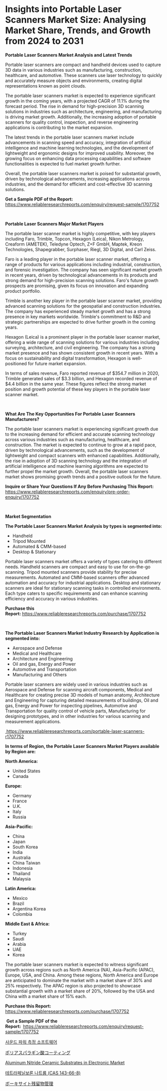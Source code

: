 <p><h1>Insights into Portable Laser Scanners Market Size: Analysing Market Share, Trends, and Growth from 2024 to 2031</h1></p><p><strong>Portable Laser Scanners Market Analysis and Latest Trends</strong></p>
<p><p>Portable laser scanners are compact and handheld devices used to capture 3D data in various industries such as manufacturing, construction, healthcare, and automotive. These scanners use laser technology to quickly and accurately measure objects and environments, creating digital representations known as point clouds.</p><p>The portable laser scanners market is expected to experience significant growth in the coming years, with a projected CAGR of 11.1% during the forecast period. The rise in demand for high-precision 3D scanning solutions in industries such as architecture, engineering, and manufacturing is driving market growth. Additionally, the increasing adoption of portable scanners for quality control, inspection, and reverse engineering applications is contributing to the market expansion.</p><p>The latest trends in the portable laser scanners market include advancements in scanning speed and accuracy, integration of artificial intelligence and machine learning technologies, and the development of lightweight and ergonomic designs for improved usability. Moreover, the growing focus on enhancing data processing capabilities and software functionalities is expected to fuel market growth further.</p><p>Overall, the portable laser scanners market is poised for substantial growth, driven by technological advancements, increasing applications across industries, and the demand for efficient and cost-effective 3D scanning solutions.</p></p>
<p><strong>Get a Sample PDF of the Report:&nbsp;</strong> <a href="https://www.reliableresearchreports.com/enquiry/request-sample/1707752">https://www.reliableresearchreports.com/enquiry/request-sample/1707752</a></p>
<p>&nbsp;</p>
<p><strong>Portable Laser Scanners Major Market Players</strong></p>
<p><p>The portable laser scanner market is highly competitive, with key players including Faro, Trimble, Topcon, Hexagon (Leica), Nikon Metrology, Creaform (AMETEK), Teledyne Optech, Z+F GmbH, Maptek, Kreon Technologies, Shapegrabber, Surphaser, Riegl, 3D Digital, and Carl Zeiss.</p><p>Faro is a leading player in the portable laser scanner market, offering a range of products for various applications including industrial, construction, and forensic investigation. The company has seen significant market growth in recent years, driven by technological advancements in its products and strong demand for high-precision scanning solutions. Faro's future growth prospects are promising, given its focus on innovation and expanding product portfolio.</p><p>Trimble is another key player in the portable laser scanner market, providing advanced scanning solutions for the geospatial and construction industries. The company has experienced steady market growth and has a strong presence in key markets worldwide. Trimble's commitment to R&D and strategic partnerships are expected to drive further growth in the coming years.</p><p>Hexagon (Leica) is a prominent player in the portable laser scanner market, offering a wide range of scanning solutions for various industries including surveying, architecture, and civil engineering. The company has a strong market presence and has shown consistent growth in recent years. With a focus on sustainability and digital transformation, Hexagon is well-positioned for future market expansion.</p><p>In terms of sales revenue, Faro reported revenue of $354.7 million in 2020, Trimble generated sales of $3.3 billion, and Hexagon recorded revenue of $4.4 billion in the same year. These figures reflect the strong market position and growth potential of these key players in the portable laser scanner market.</p></p>
<p>&nbsp;</p>
<p><strong>What Are The Key Opportunities For Portable Laser Scanners Manufacturers?</strong></p>
<p><p>The portable laser scanners market is experiencing significant growth due to the increasing demand for efficient and accurate scanning technology across various industries such as manufacturing, healthcare, and construction. The market is expected to continue to grow at a rapid pace, driven by technological advancements, such as the development of lightweight and compact scanners with enhanced capabilities. Additionally, the rise in adoption of 3D scanning technology and the integration of artificial intelligence and machine learning algorithms are expected to further propel the market growth. Overall, the portable laser scanners market shows promising growth trends and a positive outlook for the future.</p></p>
<p><strong>Inquire or Share Your Questions If Any Before Purchasing This Report:</strong> <a href="https://www.reliableresearchreports.com/enquiry/pre-order-enquiry/1707752">https://www.reliableresearchreports.com/enquiry/pre-order-enquiry/1707752</a></p>
<p>&nbsp;</p>
<p><strong>Market Segmentation</strong></p>
<p><strong>The Portable Laser Scanners Market Analysis by types is segmented into:</strong></p>
<p><ul><li>Handheld</li><li>Tripod Mounted</li><li>Automated & CMM-based</li><li>Desktop & Stationary</li></ul></p>
<p><p>Portable laser scanners market offers a variety of types catering to different needs. Handheld scanners are compact and easy to use for on-the-go scanning. Tripod mounted scanners provide stability for precise measurements. Automated and CMM-based scanners offer advanced automation and accuracy for industrial applications. Desktop and stationary scanners are ideal for stationary scanning tasks in controlled environments. Each type caters to specific requirements and can enhance scanning efficiency and accuracy in various industries.</p></p>
<p><strong>Purchase this Report:&nbsp;</strong><a href="https://www.reliableresearchreports.com/purchase/1707752">https://www.reliableresearchreports.com/purchase/1707752</a></p>
<p>&nbsp;</p>
<p><strong>The Portable Laser Scanners Market Industry Research by Application is segmented into:</strong></p>
<p><ul><li>Aerospace and Defense</li><li>Medical and Healthcare</li><li>Architecture and Engineering</li><li>Oil and gas, Energy and Power</li><li>Automotive and Transportation</li><li>Manufacturing and Others</li></ul></p>
<p><p>Portable laser scanners are widely used in various industries such as Aerospace and Defense for scanning aircraft components, Medical and Healthcare for creating precise 3D models of human anatomy, Architecture and Engineering for capturing detailed measurements of buildings, Oil and gas, Energy and Power for inspecting pipelines, Automotive and Transportation for quality control of vehicle parts, Manufacturing for designing prototypes, and in other industries for various scanning and measurement applications.</p></p>
<p><a href="https://www.reliableresearchreports.com/portable-laser-scanners-r1707752">&nbsp;https://www.reliableresearchreports.com/portable-laser-scanners-r1707752</a></p>
<p><strong>In terms of Region, the Portable Laser Scanners Market Players available by Region are:</strong></p>
<p>
    <p> <strong> North America: </strong>
        <ul>
            <li>United States</li>
            <li>Canada</li>
        </ul>
        </p> 
    <p> <strong> Europe: </strong>
        <ul>
            <li>Germany</li>
            <li>France</li>
            <li>U.K.</li>
            <li>Italy</li>
            <li>Russia</li>
        </ul>
        </p> 
    <p> <strong> Asia-Pacific: </strong>
        <ul>
            <li>China</li>
            <li>Japan</li>
            <li>South Korea</li>
            <li>India</li>
            <li>Australia</li>
            <li>China Taiwan</li>
            <li>Indonesia</li>
            <li>Thailand</li>
            <li>Malaysia</li>
        </ul>
        </p> 
    <p> <strong> Latin America: </strong>
        <ul>
            <li>Mexico</li>
            <li>Brazil</li>
            <li>Argentina Korea</li>
            <li>Colombia</li>
        </ul>
        </p> 
    <p> <strong> Middle East & Africa: </strong>
        <ul>
            <li>Turkey</li>
            <li>Saudi</li>
            <li>Arabia</li>
            <li>UAE</li>
            <li>Korea</li>
        </ul>
    </p>
    </p>
<p><p>The portable laser scanners market is expected to witness significant growth across regions such as North America (NA), Asia-Pacific (APAC), Europe, USA, and China. Among these regions, North America and Europe are anticipated to dominate the market with a market share of 30% and 25% respectively. The APAC region is also projected to showcase substantial growth with a market share of 20%, followed by the USA and China with a market share of 15% each.</p></p>
<p><strong>Purchase this Report: </strong><a href="https://www.reliableresearchreports.com/purchase/1707752">https://www.reliableresearchreports.com/purchase/1707752</a></p>
<p>&nbsp;<strong>Get a Sample PDF of the Report:&nbsp;&nbsp;</strong><a href="https://www.reliableresearchreports.com/enquiry/request-sample/1707752">https://www.reliableresearchreports.com/enquiry/request-sample/1707752</a></p>
<p><strong></strong></p>
<p><p><a href="https://medium.com/@tarynhermanii/%EC%86%8C%ED%94%84%ED%8A%B8%EC%9B%A8%EC%96%B4-%EC%8B%9C%EC%9E%A5-%EC%B8%A1%EC%A0%95-%EC%86%8C%ED%94%84%ED%8A%B8%EC%9B%A8%EC%96%B4%EB%8A%94-%EC%8B%9C%EC%9E%A5-%EC%A0%90%EC%9C%A0%EC%9C%A8-%EC%8B%9C%EC%9E%A5-%EB%8F%99%ED%96%A5-%EB%B0%8F-%EC%8B%9C%EC%9E%A5-%EC%84%B1%EC%9E%A5%EC%97%90-%EA%B4%80%ED%95%9C-%EC%A0%95%EB%B3%B4%EB%A5%BC-%EC%A0%9C%EA%B3%B5%ED%95%A9%EB%8B%88%EB%8B%A4-b49912cf4d58">사운드 파워 측정 소프트웨어</a></p><p><a href="https://medium.com/@nicosmitham2023/%E3%83%9D%E3%83%AA%E3%82%A2%E3%82%B9%E3%83%91%E3%83%AB%E3%83%86%E3%83%BC%E3%83%88%E3%82%B3%E3%83%BC%E3%83%86%E3%82%A3%E3%83%B3%E3%82%B0%E5%B8%82%E5%A0%B4%E3%81%AF-2031%E5%B9%B4%E3%81%BE%E3%81%A7%E3%81%AE%E5%B8%82%E5%A0%B4%E3%82%B7%E3%82%A7%E3%82%A2-%E3%82%B5%E3%82%A4%E3%82%BA-%E4%BA%88%E6%B8%AC%E3%81%AB%E7%84%A6%E7%82%B9%E3%82%92%E5%BD%93%E3%81%A6%E3%81%A6%E3%81%84%E3%81%BE%E3%81%99-5c320122aa6e">ポリアスパラギン酸コーティング</a></p><p><a href="https://issuu.com/reportprime-2/docs/aluminum-nitride-ceramic-substrates-in-electronic-">Aluminum Nitride Ceramic Substrates in Electronic Market</a></p><p><a href="https://github.com/TitusBoyer1/Market-Research-Report-List-1/blob/main/895453796917.md">테트라페닐보론 나트륨 (CAS 143-66-8)</a></p><p><a href="https://medium.com/@brayanborer2023/%E3%83%9C%E3%83%BC%E3%82%AD%E3%82%B5%E3%82%A4%E3%83%88%E6%AE%8B%E6%B8%A3%E7%AE%A1%E7%90%86%E5%B8%82%E5%A0%B4%E3%83%AC%E3%83%9D%E3%83%BC%E3%83%88%E3%81%AF-%E3%81%93%E3%81%AE%E5%B8%82%E5%A0%B4%E3%81%AE%E6%9C%80%E6%96%B0%E3%81%AE%E3%83%88%E3%83%AC%E3%83%B3%E3%83%89%E3%81%A8%E6%88%90%E9%95%B7%E6%A9%9F%E4%BC%9A%E3%82%92%E6%98%8E%E3%82%89%E3%81%8B%E3%81%AB%E3%81%97%E3%81%A6%E3%81%84%E3%81%BE%E3%81%99-858f3e0da871">ボーキサイト残留物管理</a></p></p>